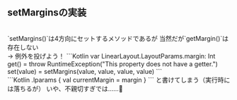 ## setMarginsの実装
<br />
`setMargins()`は4方向にセットするメソッドであるが  
当然だが`getMargin()`は存在しない  
<br />
→ 例外を投げよう！
```Kotlin
var LinearLayout.LayoutParams.margin: Int
    get() = throw RuntimeException("This property does not have a getter.")
    set(value) = setMargins(value, value, value, value)
```
<br />
```Kotlin
.lparams {
  val currentMargin = margin
}
```
と書けてしまう（実行時には落ちるが）  
いや、不親切すぎでは……🤔